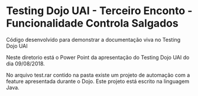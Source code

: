 # Testing Dojo UAI - Terceiro Enconto - Funcionalidade Controla Salgados 
Código desenvolvido para demonstrar a documentação viva no Testing Dojo UAI<p>
Neste diretorio está o Power Point da apresentação do Testing Dojo UAI do dia 09/08/2018.

No arquivo test.rar contido na pasta existe um projeto de automação com a feature apresentada durante o Dojo. Este projeto está escrito na linguagem Java.
